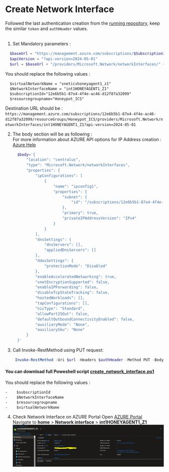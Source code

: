 # Create Network Interface
Followed the last authentication creation from the [running repository](azure_account_auth_rest_api.md), keep the similar `token` and `authHeader` values.<br><br>
1.  Set Mandatory parameters : 

  ```powershell
    $baseUrl = "https://management.azure.com/subscriptions/$SubscriptionId" + "/resourceGroups/$resourceGroupName"
    $apiVersion = "?api-version=2024-05-01"
    $url = $baseUrl + "/providers/Microsoft.Network/networkInterfaces/" + $NetworkInterfaceName + $apiVersion
   ```

You should replace the following values : <br>
```
  $virtualNetworkName = "vneticshoneyagent1_z1"
  $NetworkInterfaceName = "int1HONEYAGENT1_Z1"
  $subscriptionId="12e6b5b1-87o4-4f4e-ac46-d12f87a32099"
  $resourcegroupname="Honeypot_ICS"
```

Destination URL should be  : <br>
`https://management.azure.com/subscriptions/12e6b5b1-87o4-4f4e-ac46-d12f87a32099/resourceGroups/Honeypot_ICS/providers/Microsoft.Network/networkInterfaces/int1HONEYAGENT1_Z1?api-version=2024-05-01`<br>

2.  The body section will be as following :<br>
      For more information about AZURE API options for IP Address creation : [Azure Help](https://learn.microsoft.com/en-us/rest/api/virtualnetwork/network-interfaces/create-or-update?view=rest-virtualnetwork-2024-05-01&tabs=HTTP)
      ```powershell
        $body='{
        	"location": "centralus",
        	"type": "Microsoft.Network/networkInterfaces",
            "properties": {
        		"ipConfigurations": [
        			{
        				"name": "ipconfig1",
        				"properties": {
        					"subnet": {
        						"id": "/subscriptions/12e6b5b1-87o4-4f4e-ac46-d12f87a32099/resourceGroups/Honeypot_ICS/providers/Microsoft.Network/virtualNetworks/vneticshoneyagent1_z1/subnets/default"
        					},
        					"primary": true,
        					"privateIPAddressVersion": "IPv4"
        				}
        			}
        		],
                "dnsSettings": {
                    "dnsServers": [],
                    "appliedDnsServers": []
                },
        		"ddosSettings": {
                    "protectionMode": "Disabled"
                },
                "enableAcceleratedNetworking": true,
                "vnetEncryptionSupported": false,
                "enableIPForwarding": false,
                "disableTcpStateTracking": false,
                "hostedWorkloads": [],
                "tapConfigurations": [],
                "nicType": "Standard",
                "allowPort25Out": false,
                "defaultOutboundConnectivityEnabled": false,
                "auxiliaryMode": "None",
                "auxiliarySku": "None"
            }
        }'
     ```

      
3.   Call Invoke-RestMethod using PUT request:
     ```powershell
      Invoke-RestMethod -Uri $url -Headers $authHeader -Method PUT -Body $body
     ```
  
  #### You can download full Poweshell script [create_network_interface.ps1](create_network_interface.ps1) 
  You should replace the following values : <br>
  ```
  -    $subscriptionId
  -    $NetworkInterfaceName
  -    $resourcegroupname
  -    $virtualNetworkName
  ```

4.  Check Network Interface on AZURE Portal
    Open [AZURE Portal](portal.azure.com)<br>
    Navigate to <b>home</b> > <b>Network interface</b> > <b>int1HONEYAGENT1_Z1</b> 
    ![network_interface_azure_portal](images/network_interface_azure_portal.PNG)
